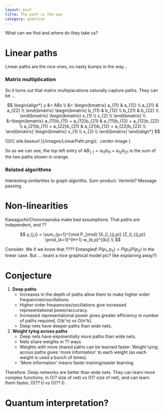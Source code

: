```yaml
---
layout: post
title: The path is the way
category: question
---
```


What can we find and where do they take us?

# Linear paths

Linear paths are the nice ones, no nasty bumps in the way...

### Matrix multiplication

So it turns out that matrix multiplacations naturally capture paths. They can be ...

$$
\begin{align*}
y &= ABx \\
&= \begin{bmatrix}
a_{11} & a_{12} \\
a_{21} & a_{22} \\
\end{bmatrix}
\begin{bmatrix}
b_{11} & b_{12} \\
b_{21} & b_{22} \\
\end{bmatrix}
\begin{bmatrix}
x_{1} \\
x_{2} \\
\end{bmatrix} \\
&=\begin{bmatrix}
a_{11}b_{11} + a_{12}b_{21} & a_{11}b_{12} + a_{12}b_{22} \\
a_{21}b_{11} + a_{22}b_{21} & a_{21}b_{12} + a_{22}b_{22} \\
\end{bmatrix}
\begin{bmatrix}
x_{1} \\
x_{2} \\
\end{bmatrix}
\end{align*}
$$

![]({{ site.baseurl }}/images/LinearPath.png){: .center-image }

So as we can see, the top left entry of $AB_{1,1}=a_{11}b_{11} + a_{12}b_{21}$ is the sum of the two paths shown in orange.

### Related algorithms

Interesting similarities to graph algoriths.
Sum-product. Verterbi?
Message passing.

# Non-linearities

Kawaguchi/Choromasnska make bad assumptions. That paths are independent, and ??

$$
y_{j,i} = \sum_{p=1}^{\mid P_j\mid} [X_i]_{(j,p)} [Z_i]_{(j,p)} \prod_{k=1}^{H+1} w_{k,p}^{(k)} \\
$$

Consider. We if we know that ????
Entangled! $P(p_1,p_2) = P(p_1)P(p_2)$ in the linear case. But ... (want a nice graphical model pic? like explaining away?)



# Conjecture

1. __Deep paths__
    * Increases in the depth of paths allow them to make higher order frequencies/oscillations.
    * Higher order frequencies/oscillations give increased representational power/accuracy.
    * Increased representational power gives greater efficiency in number of paths required, O(k^n) vs O(n^k).
    * Deep nets have deeper paths than wide nets.
2. __Weight tying across paths__
    * Deep nets have exponentially more paths than wide nets.
    * Nets share weights in ?? ways
    * Weights with more shared paths can be learned faster. Weight tying across paths gives 'more information' to each weight (as each weight is used a bunch of times).
    * 'More information' means faster training/easier learning.


Therefore: Deep networks are better than wide nets. They can learn more complex functions, in O(? size of net) vs O(? size of net), and can learn them faster, O(?? t) vs O(?? t) .


# Quantum interpretation?



